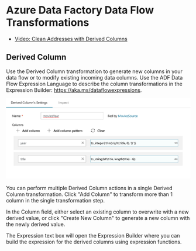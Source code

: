 # Azure Data Factory Data Flow Transformations

* [Video: Clean Addresses with Derived Columns](https://www.youtube.com/watch?v=axEYbuU3lmw)

## Derived Column

Use the Derived Column transformation to generate new columns in your data flow or to modify existing incoming data columns. Use the ADF Data Flow Expression Language to describe the column transformations in the Expression Builder: https://aka.ms/dataflowexpressions.

![derive column](../images/dc1.png "Derived Column")

You can perform multiple Derived Column actions in a single Derived Column transformation. Click "Add Column" to transform more than 1 column in the single transformation step.

In the Column field, either select an existing column to overwrite with a new derived value, or click "Create New Column" to generate a new column with the newly derived value.

The Expression text box will open the Expression Builder where you can build the expression for the derived columns using expression functions.
